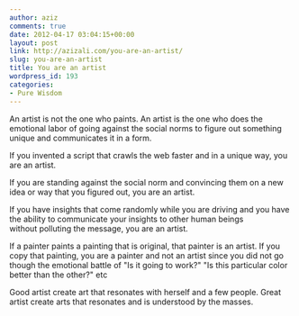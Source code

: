 ```yaml
---
author: aziz
comments: true
date: 2012-04-17 03:04:15+00:00
layout: post
link: http://azizali.com/you-are-an-artist/
slug: you-are-an-artist
title: You are an artist
wordpress_id: 193
categories:
- Pure Wisdom
---
```


An artist is not the one who paints. An artist is the one who does the emotional labor of going against the social norms to figure out something unique and communicates it in a form.

If you invented a script that crawls the web faster and in a unique way, you are an artist.

If you are standing against the social norm and convincing them on a new idea or way that you figured out, you are an artist.

If you have insights that come randomly while you are driving and you have the ability to communicate your insights to other human beings without polluting the message, you are an artist.

If a painter paints a painting that is original, that painter is an artist. If you copy that painting, you are a painter and not an artist since you did not go though the emotional battle of "Is it going to work?" "Is this particular color better than the other?" etc

Good artist create art that resonates with herself and a few people. Great artist create arts that resonates and is understood by the masses.
